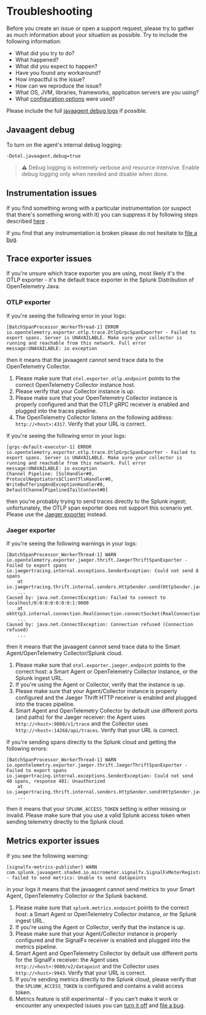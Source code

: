 # Troubleshooting

Before you create an issue or open a support request, please try to gather as much information about your situation as
possible. Try to include the following information:

* What did you try to do?
* What happened?
* What did you expect to happen?
* Have you found any workaround?
* How impactful is the issue?
* How can we reproduce the issue?
* What OS, JVM, libraries, frameworks, application servers are you using?
* What [configuration options](advanced-config.md) were used?

Please include the full [javaagent debug logs](#javaagent-debug) if possible.

## Javaagent debug

To turn on the agent's internal debug logging:

`-Dotel.javaagent.debug=true`

> :warning: Debug logging is extremely verbose and resource intensive. Enable
> debug logging only when needed and disable when done.

## Instrumentation issues

If you find something wrong with a particular instrumentation (or suspect that there's something wrong with it) you can
suppress it by following steps
described [here](https://github.com/open-telemetry/opentelemetry-java-instrumentation/blob/main/docs/suppressing-instrumentation.md#suppressing-specific-agent-instrumentation)
.

If you find that any instrumentation is broken please do not hesitate
to [file a bug](https://github.com/signalfx/splunk-otel-java/issues/new).

## Trace exporter issues

If you're unsure which trace exporter you are using, most likely it's the OTLP exporter - it's the default trace
exporter in the Splunk Distribution of OpenTelemetry Java.

### OTLP exporter

If you're seeing the following error in your logs:

```
[BatchSpanProcessor_WorkerThread-1] ERROR io.opentelemetry.exporter.otlp.trace.OtlpGrpcSpanExporter - Failed to export spans. Server is UNAVAILABLE. Make sure your collector is running and reachable from this network. Full error message:UNAVAILABLE: io exception
```

then it means that the javaagent cannot send trace data to the OpenTelemetry Collector.

1. Please make sure that `otel.exporter.otlp.endpoint` points to the correct OpenTelemetry Collector instance host.
2. Please verify that your Collector instance is up.
3. Please make sure that your OpenTelemetry Collector instance is properly configured and that the OTLP gRPC receiver is
   enabled and plugged into the traces pipeline.
4. The OpenTelemetry Collector listens on the following address: `http://<host>:4317`. Verify that your URL is correct.

If you're seeing the following error in your logs:

```
[grpc-default-executor-1] ERROR io.opentelemetry.exporter.otlp.trace.OtlpGrpcSpanExporter - Failed to export spans. Server is UNAVAILABLE. Make sure your collector is running and reachable from this network. Full error message:UNAVAILABLE: io exception
Channel Pipeline: [SslHandler#0, ProtocolNegotiators$ClientTlsHandler#0, WriteBufferingAndExceptionHandler#0, DefaultChannelPipeline$TailContext#0]
```

then you're probably trying to send traces directly to the Splunk ingest; unfortunately, the OTLP span exporter does not
support this scenario yet. Please use the [Jaeger exporter](advanced-config.md#trace-exporters) instead.

### Jaeger exporter

If you're seeing the following warnings in your logs:

```
[BatchSpanProcessor_WorkerThread-1] WARN io.opentelemetry.exporter.jaeger.thrift.JaegerThriftSpanExporter - Failed to export spans
io.jaegertracing.internal.exceptions.SenderException: Could not send 8 spans
	at io.jaegertracing.thrift.internal.senders.HttpSender.send(HttpSender.java:69)
	...
Caused by: java.net.ConnectException: Failed to connect to localhost/0:0:0:0:0:0:0:1:9080
	at okhttp3.internal.connection.RealConnection.connectSocket(RealConnection.java:265)
	...
Caused by: java.net.ConnectException: Connection refused (Connection refused)
	...
```

then it means that the javaagent cannot send trace data to the Smart Agent/OpenTelemetry Collector/Splunk cloud.

1. Please make sure that `otel.exporter.jaeger.endpoint` points to the correct host:
   a Smart Agent or OpenTelemetry Collector instance, or the Splunk ingest URL.
2. If you're using the Agent or Collector, verify that the instance is up.
3. Please make sure that your Agent/Collector instance is properly configured and the Jaeger Thrift HTTP receiver is
   enabled and plugged into the traces pipeline.
4. Smart Agent and OpenTelemetry Collector by default use different ports (and paths)
   for the Jaeger receiver: the Agent uses `http://<host>:9080/v1/trace` and the Collector
   uses `http://<host>:14268/api/traces`. Verify that your URL is correct.

If you're sending spans directly to the Splunk cloud and getting the following errors:

```
[BatchSpanProcessor_WorkerThread-1] WARN io.opentelemetry.exporter.jaeger.thrift.JaegerThriftSpanExporter - Failed to export spans
io.jaegertracing.internal.exceptions.SenderException: Could not send 40 spans, response 401: Unauthorized
	at io.jaegertracing.thrift.internal.senders.HttpSender.send(HttpSender.java:86)
	...
```

then it means that your `SPLUNK_ACCESS_TOKEN` setting is either missing or invalid. Please make sure that you use a
valid Splunk access token when sending telemetry directly to the Splunk cloud.

## Metrics exporter issues

If you see the following warning:

```
[signalfx-metrics-publisher] WARN com.splunk.javaagent.shaded.io.micrometer.signalfx.SignalFxMeterRegistry - failed to send metrics: Unable to send datapoints
```

in your logs it means that the javaagent cannot send metrics to your Smart Agent, OpenTelemetry Collector or the Splunk
backend.

1. Please make sure that `splunk.metrics.endpoint` points to the correct host:
   a Smart Agent or OpenTelemetry Collector instance, or the Splunk ingest URL.
2. If you're using the Agent or Collector, verify that the instance is up.
3. Please make sure that your Agent/Collector instance is properly configured and the SignalFx receiver is enabled and
   plugged into the metrics pipeline.
4. Smart Agent and OpenTelemetry Collector by default use different ports for the SignalFx receiver: the Agent
   uses `http://<host>:9080/v2/datapoint`
   and the Collector uses `http://<host>:9943`. Verify that your URL is correct.
5. If you're sending metrics directly to the Splunk cloud, please verify that the `SPLUNK_ACCESS_TOKEN` is configured
   and contains a valid access token.
6. Metrics feature is still experimental - if you can't make it work or encounter any unexpected issues you
   can [turn it off](advanced-config.md#splunk-distribution-configuration)
   and [file a bug](https://github.com/signalfx/splunk-otel-java/issues/new).
